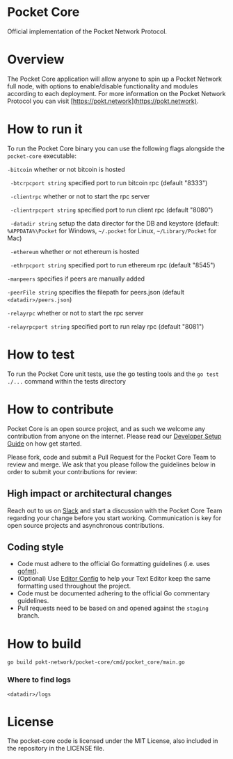 # Pocket Core
Official implementation of the Pocket Network Protocol.

# Overview
The Pocket Core application will allow anyone to spin up a Pocket Network full node, with options to enable/disable functionality and modules according to each deployment. For more information on the Pocket Network Protocol you can visit [https://pokt.network](https://pokt.network).

# How to run it
To run the Pocket Core binary you can use the following flags alongside the `pocket-core` executable:

  `-bitcoin`
    	whether or not bitcoin is hosted
    	
 ` -btcrpcport string`
    	specified port to run bitcoin rpc (default "8333")
    	
 ` -clientrpc`
    	whether or not to start the rpc server
    	
 ` -clientrpcport string`
    	specified port to run client rpc (default "8080")
    	
 ` -datadir string`
    	setup the data director for the DB and keystore (default: 
    	`%APPDATA%\Pocket` for Windows, 
    	`~/.pocket` for Linux, 
    	`~/Library/Pocket` for Mac)
    	
 ` -ethereum`
    	whether or not ethereum is hosted
    	
 ` -ethrpcport string`
    	specified port to run ethereum rpc (default "8545")
    	
  `-manpeers`
    	specifies if peers are manually added
    	
  `-peerFile string`
    	specifies the filepath for peers.json (default `<datadir>/peers.json`)
    	
  `-relayrpc` 
    	whether or not to start the rpc server
    	
  `-relayrpcport string`
    	specified port to run relay rpc (default "8081")
# How to test
To run the Pocket Core unit tests, use the go testing tools and the `go test ./...` command within the tests directory

# How to contribute
Pocket Core is an open source project, and as such we welcome any contribution from anyone on the internet. Please read our [Developer Setup Guide](https://github.com/pokt-network/pocket-core/wiki/Developer-Setup-Guide) on how get started.

Please fork, code and submit a Pull Request for the Pocket Core Team to review and merge. We ask that you please follow the guidelines below in order to submit your contributions for review:

## High impact or architectural changes
Reach out to us on [Slack](https://www.pokt.network/slack-pokt) and start a discussion with the Pocket Core Team regarding your change before you start working. Communication is key for open source projects and asynchronous contributions.

## Coding style
- Code must adhere to the official Go formatting guidelines (i.e. uses [gofmt](https://golang.org/cmd/gofmt)).
- (Optional) Use [Editor Config](https://editorconfig.org) to help your Text Editor keep the same formatting used throughout the project.
- Code must be documented adhering to the official Go commentary guidelines.
- Pull requests need to be based on and opened against the `staging` branch.

# How to build
`go build pokt-network/pocket-core/cmd/pocket_core/main.go`

### Where to find logs
`<datadir>/logs`

# License
The pocket-core code is licensed under the MIT License, also included in the repository in the LICENSE file.
